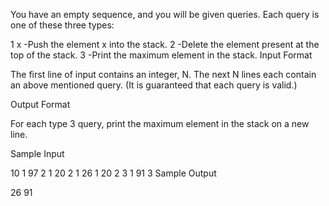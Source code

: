 
You have an empty sequence, and you will be given  queries. Each query is one of these three types:

1 x  -Push the element x into the stack.
2    -Delete the element present at the top of the stack.
3    -Print the maximum element in the stack.
Input Format

The first line of input contains an integer, N. The next N lines each contain an above mentioned query. 
(It is guaranteed that each query is valid.)

Output Format

For each type 3 query, print the maximum element in the stack on a new line.

Sample Input

10
1 97
2
1 20
2
1 26
1 20
2
3
1 91
3
Sample Output

26
91

